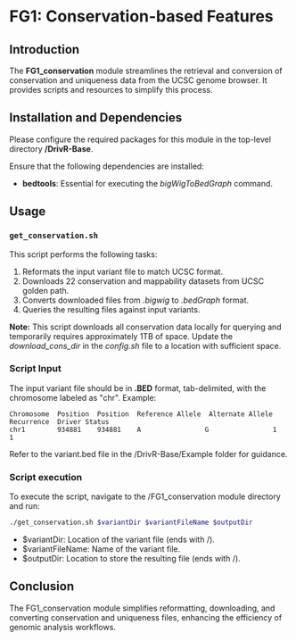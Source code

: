 # FG1: Conservation-based Features

## Introduction

The **FG1_conservation** module streamlines the retrieval and conversion of conservation and uniqueness data from the UCSC genome browser. It provides scripts and resources to simplify this process.

## Installation and Dependencies

Please configure the required packages for this module in the top-level directory **/DrivR-Base**.

Ensure that the following dependencies are installed:
- **bedtools**: Essential for executing the *bigWigToBedGraph* command.

## Usage

### `get_conservation.sh`

This script performs the following tasks:
1. Reformats the input variant file to match UCSC format.
2. Downloads 22 conservation and mappability datasets from UCSC golden path.
3. Converts downloaded files from *.bigwig* to *.bedGraph* format.
4. Queries the resulting files against input variants.

**Note:** This script downloads all conservation data locally for querying and temporarily requires approximately 1TB of space. Update the *download_cons_dir* in the *config.sh* file to a location with sufficient space.

### Script Input

The input variant file should be in **.BED** format, tab-delimited, with the chromosome labeled as "chr". Example:

```plaintext
Chromosome  Position  Position  Reference Allele  Alternate Allele  Recurrence  Driver Status
chr1        934881    934881    A                G                1           1
```

Refer to the variant.bed file in the /DrivR-Base/Example folder for guidance.

### Script execution
To execute the script, navigate to the /FG1_conservation module directory and run:

```bash
./get_conservation.sh $variantDir $variantFileName $outputDir
```

* $variantDir: Location of the variant file (ends with /).
* $variantFileName: Name of the variant file.
* $outputDir: Location to store the resulting file (ends with /).

## Conclusion
The FG1_conservation module simplifies reformatting, downloading, and converting conservation and uniqueness files, enhancing the efficiency of genomic analysis workflows.
